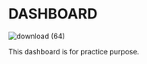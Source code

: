 # DASHBOARD

![download (64)](https://github.com/Breakinginfinity/Sales_report/assets/93321953/32e5a96e-d65f-4444-b45f-03fd56f26add)

This dashboard is for practice purpose.
